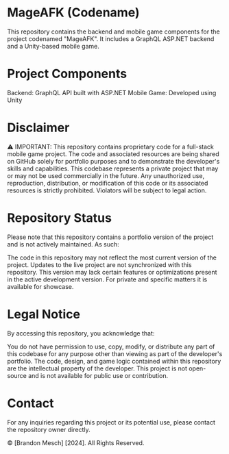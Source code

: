 # MageAFK (Codename)
This repository contains the backend and mobile game components for the project codenamed "MageAFK". It includes a GraphQL ASP.NET backend and a Unity-based mobile game.

# Project Components

Backend: GraphQL API built with ASP.NET
Mobile Game: Developed using Unity

# Disclaimer

⚠️ IMPORTANT: This repository contains proprietary code for a full-stack mobile game project. The code and associated resources are being shared on GitHub solely for portfolio purposes and to demonstrate the developer's skills and capabilities.
This codebase represents a private project that may or may not be used commercially in the future. Any unauthorized use, reproduction, distribution, or modification of this code or its associated resources is strictly prohibited. Violators will be subject to legal action.

# Repository Status
Please note that this repository contains a portfolio version of the project and is not actively maintained. As such:

The code in this repository may not reflect the most current version of the project.
Updates to the live project are not synchronized with this repository.
This version may lack certain features or optimizations present in the active development version.
For private and specific matters it is available for showcase. 

# Legal Notice
By accessing this repository, you acknowledge that:

You do not have permission to use, copy, modify, or distribute any part of this codebase for any purpose other than viewing as part of the developer's portfolio.
The code, design, and game logic contained within this repository are the intellectual property of the developer.
This project is not open-source and is not available for public use or contribution.

# Contact
For any inquiries regarding this project or its potential use, please contact the repository owner directly.

© [Brandon Mesch] [2024]. All Rights Reserved.

